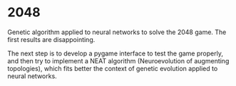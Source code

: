 # 2048

Genetic algorithm applied to neural networks to solve the 2048 game. The first results are disappointing.

The next step is to develop a pygame interface to test the game properly, and then try to implement a NEAT algorithm (Neuroevolution of augmenting topologies), which fits better the context of genetic evolution applied to neural networks.
